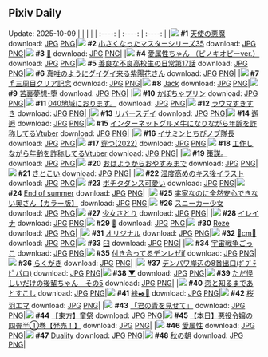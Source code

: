 ## Pixiv Daily
Update: 2025-10-09
|      |      |      |
| :----: | :----: | :----: |
|![](https://pixiv.microyu.workers.dev/c/240x480/img-master/img/2025/10/08/00/00/18/136001506_p0_master1200.jpg) **#1** [天使の悪魔](https://www.pixiv.net/artworks/136001506) download: [JPG](https://pixiv.microyu.workers.dev/img-original/img/2025/10/08/00/00/18/136001506_p0.jpg) [PNG](https://pixiv.microyu.workers.dev/img-original/img/2025/10/08/00/00/18/136001506_p0.png)|![](https://pixiv.microyu.workers.dev/c/240x480/img-master/img/2025/10/08/11/14/39/136014611_p0_master1200.jpg) **#2** [小さくなったマスターシリーズ35](https://www.pixiv.net/artworks/136014611) download: [JPG](https://pixiv.microyu.workers.dev/img-original/img/2025/10/08/11/14/39/136014611_p0.jpg) [PNG](https://pixiv.microyu.workers.dev/img-original/img/2025/10/08/11/14/39/136014611_p0.png)|![](https://pixiv.microyu.workers.dev/c/240x480/img-master/img/2025/10/07/00/07/03/135965472_p0_master1200.jpg) **#3** [👿](https://www.pixiv.net/artworks/135965472) download: [JPG](https://pixiv.microyu.workers.dev/img-original/img/2025/10/07/00/07/03/135965472_p0.jpg) [PNG](https://pixiv.microyu.workers.dev/img-original/img/2025/10/07/00/07/03/135965472_p0.png)|
|![](https://pixiv.microyu.workers.dev/c/240x480/img-master/img/2025/10/08/18/01/03/136023889_p0_master1200.jpg) **#4** [愛属性ちゃん （ピノキオピーver.）](https://www.pixiv.net/artworks/136023889) download: [JPG](https://pixiv.microyu.workers.dev/img-original/img/2025/10/08/18/01/03/136023889_p0.jpg) [PNG](https://pixiv.microyu.workers.dev/img-original/img/2025/10/08/18/01/03/136023889_p0.png)|![](https://pixiv.microyu.workers.dev/c/240x480/img-master/img/2025/10/08/07/00/46/136010686_p0_master1200.jpg) **#5** [善良な不良高校生の日常第17話](https://www.pixiv.net/artworks/136010686) download: [JPG](https://pixiv.microyu.workers.dev/img-original/img/2025/10/08/07/00/46/136010686_p0.jpg) [PNG](https://pixiv.microyu.workers.dev/img-original/img/2025/10/08/07/00/46/136010686_p0.png)|![](https://pixiv.microyu.workers.dev/c/240x480/img-master/img/2025/10/07/13/44/16/135981310_p0_master1200.jpg) **#6** [真唯のようにグイグイ来る紫陽花さん](https://www.pixiv.net/artworks/135981310) download: [JPG](https://pixiv.microyu.workers.dev/img-original/img/2025/10/07/13/44/16/135981310_p0.jpg) [PNG](https://pixiv.microyu.workers.dev/img-original/img/2025/10/07/13/44/16/135981310_p0.png)|
|![](https://pixiv.microyu.workers.dev/c/240x480/img-master/img/2025/10/08/02/01/48/136005842_p0_master1200.jpg) **#7** [ｆ三周目クリア記念](https://www.pixiv.net/artworks/136005842) download: [JPG](https://pixiv.microyu.workers.dev/img-original/img/2025/10/08/02/01/48/136005842_p0.jpg) [PNG](https://pixiv.microyu.workers.dev/img-original/img/2025/10/08/02/01/48/136005842_p0.png)|![](https://pixiv.microyu.workers.dev/c/240x480/img-master/img/2025/10/07/01/36/27/135968616_p0_master1200.jpg) **#8** [Jack](https://www.pixiv.net/artworks/135968616) download: [JPG](https://pixiv.microyu.workers.dev/img-original/img/2025/10/07/01/36/27/135968616_p0.jpg) [PNG](https://pixiv.microyu.workers.dev/img-original/img/2025/10/07/01/36/27/135968616_p0.png)|![](https://pixiv.microyu.workers.dev/c/240x480/img-master/img/2025/10/07/00/00/12/135964822_p0_master1200.jpg) **#9** [苦裏夢想-堕](https://www.pixiv.net/artworks/135964822) download: [JPG](https://pixiv.microyu.workers.dev/img-original/img/2025/10/07/00/00/12/135964822_p0.jpg) [PNG](https://pixiv.microyu.workers.dev/img-original/img/2025/10/07/00/00/12/135964822_p0.png)|
|![](https://pixiv.microyu.workers.dev/c/240x480/img-master/img/2025/10/08/20/30/02/136029278_p0_master1200.jpg) **#10** [かぼちゃプリン](https://www.pixiv.net/artworks/136029278) download: [JPG](https://pixiv.microyu.workers.dev/img-original/img/2025/10/08/20/30/02/136029278_p0.jpg) [PNG](https://pixiv.microyu.workers.dev/img-original/img/2025/10/08/20/30/02/136029278_p0.png)|![](https://pixiv.microyu.workers.dev/c/240x480/img-master/img/2025/10/07/00/01/51/135965114_p0_master1200.jpg) **#11** [040地域におります。](https://www.pixiv.net/artworks/135965114) download: [JPG](https://pixiv.microyu.workers.dev/img-original/img/2025/10/07/00/01/51/135965114_p0.jpg) [PNG](https://pixiv.microyu.workers.dev/img-original/img/2025/10/07/00/01/51/135965114_p0.png)|![](https://pixiv.microyu.workers.dev/c/240x480/img-master/img/2025/10/08/00/00/16/136001494_p0_master1200.jpg) **#12** [ラウマすきすき](https://www.pixiv.net/artworks/136001494) download: [JPG](https://pixiv.microyu.workers.dev/img-original/img/2025/10/08/00/00/16/136001494_p0.jpg) [PNG](https://pixiv.microyu.workers.dev/img-original/img/2025/10/08/00/00/16/136001494_p0.png)|
|![](https://pixiv.microyu.workers.dev/c/240x480/img-master/img/2025/10/07/00/03/30/135965241_p0_master1200.jpg) **#13** [リバースデイ](https://www.pixiv.net/artworks/135965241) download: [JPG](https://pixiv.microyu.workers.dev/img-original/img/2025/10/07/00/03/30/135965241_p0.jpg) [PNG](https://pixiv.microyu.workers.dev/img-original/img/2025/10/07/00/03/30/135965241_p0.png)|![](https://pixiv.microyu.workers.dev/c/240x480/img-master/img/2025/10/08/12/20/30/136016308_p0_master1200.jpg) **#14** [邂逅](https://www.pixiv.net/artworks/136016308) download: [JPG](https://pixiv.microyu.workers.dev/img-original/img/2025/10/08/12/20/30/136016308_p0.jpg) [PNG](https://pixiv.microyu.workers.dev/img-original/img/2025/10/08/12/20/30/136016308_p0.png)|![](https://pixiv.microyu.workers.dev/c/240x480/img-master/img/2025/10/07/21/24/04/135994582_p0_master1200.jpg) **#15** [インターネットグルメ牛になりながら年齢を詐称してるVtuber](https://www.pixiv.net/artworks/135994582) download: [JPG](https://pixiv.microyu.workers.dev/img-original/img/2025/10/07/21/24/04/135994582_p0.jpg) [PNG](https://pixiv.microyu.workers.dev/img-original/img/2025/10/07/21/24/04/135994582_p0.png)|
|![](https://pixiv.microyu.workers.dev/c/240x480/img-master/img/2025/10/08/00/00/30/136001563_p0_master1200.jpg) **#16** [イサミンとちびノブ隊長](https://www.pixiv.net/artworks/136001563) download: [JPG](https://pixiv.microyu.workers.dev/img-original/img/2025/10/08/00/00/30/136001563_p0.jpg) [PNG](https://pixiv.microyu.workers.dev/img-original/img/2025/10/08/00/00/30/136001563_p0.png)|![](https://pixiv.microyu.workers.dev/c/240x480/img-master/img/2025/10/08/22/46/41/136035518_p0_master1200.jpg) **#17** [穿つ(2022)](https://www.pixiv.net/artworks/136035518) download: [JPG](https://pixiv.microyu.workers.dev/img-original/img/2025/10/08/22/46/41/136035518_p0.jpg) [PNG](https://pixiv.microyu.workers.dev/img-original/img/2025/10/08/22/46/41/136035518_p0.png)|![](https://pixiv.microyu.workers.dev/c/240x480/img-master/img/2025/10/08/21/14/55/136031267_p0_master1200.jpg) **#18** [工作しながら年齢を詐称してるVtuber](https://www.pixiv.net/artworks/136031267) download: [JPG](https://pixiv.microyu.workers.dev/img-original/img/2025/10/08/21/14/55/136031267_p0.jpg) [PNG](https://pixiv.microyu.workers.dev/img-original/img/2025/10/08/21/14/55/136031267_p0.png)|
|![](https://pixiv.microyu.workers.dev/c/240x480/img-master/img/2025/10/07/20/14/18/135991087_p0_master1200.jpg) **#19** [策謀。](https://www.pixiv.net/artworks/135991087) download: [JPG](https://pixiv.microyu.workers.dev/img-original/img/2025/10/07/20/14/18/135991087_p0.jpg) [PNG](https://pixiv.microyu.workers.dev/img-original/img/2025/10/07/20/14/18/135991087_p0.png)|![](https://pixiv.microyu.workers.dev/c/240x480/img-master/img/2025/10/08/12/18/22/136016261_p0_master1200.jpg) **#20** [おはようからおやすみまで](https://www.pixiv.net/artworks/136016261) download: [JPG](https://pixiv.microyu.workers.dev/img-original/img/2025/10/08/12/18/22/136016261_p0.jpg) [PNG](https://pixiv.microyu.workers.dev/img-original/img/2025/10/08/12/18/22/136016261_p0.png)|![](https://pixiv.microyu.workers.dev/c/240x480/img-master/img/2025/10/07/01/03/59/135967666_p0_master1200.jpg) **#21** [さとこい](https://www.pixiv.net/artworks/135967666) download: [JPG](https://pixiv.microyu.workers.dev/img-original/img/2025/10/07/01/03/59/135967666_p0.jpg) [PNG](https://pixiv.microyu.workers.dev/img-original/img/2025/10/07/01/03/59/135967666_p0.png)|
|![](https://pixiv.microyu.workers.dev/c/240x480/img-master/img/2025/10/07/21/41/16/135995331_p0_master1200.jpg) **#22** [湿度高めのキス後イラスト](https://www.pixiv.net/artworks/135995331) download: [JPG](https://pixiv.microyu.workers.dev/img-original/img/2025/10/07/21/41/16/135995331_p0.jpg) [PNG](https://pixiv.microyu.workers.dev/img-original/img/2025/10/07/21/41/16/135995331_p0.png)|![](https://pixiv.microyu.workers.dev/c/240x480/img-master/img/2025/10/08/08/30/36/136004610_p0_master1200.jpg) **#23** [ポチタダンス可愛い](https://www.pixiv.net/artworks/136004610) download: [JPG](https://pixiv.microyu.workers.dev/img-original/img/2025/10/08/08/30/36/136004610_p0.jpg) [PNG](https://pixiv.microyu.workers.dev/img-original/img/2025/10/08/08/30/36/136004610_p0.png)|![](https://pixiv.microyu.workers.dev/c/240x480/img-master/img/2025/10/08/00/03/07/136001854_p0_master1200.jpg) **#24** [End of summer](https://www.pixiv.net/artworks/136001854) download: [JPG](https://pixiv.microyu.workers.dev/img-original/img/2025/10/08/00/03/07/136001854_p0.jpg) [PNG](https://pixiv.microyu.workers.dev/img-original/img/2025/10/08/00/03/07/136001854_p0.png)|
|![](https://pixiv.microyu.workers.dev/c/240x480/img-master/img/2025/10/07/00/03/43/135965258_p0_master1200.jpg) **#25** [実家なのに全然安心できない奥さん【カラー版】](https://www.pixiv.net/artworks/135965258) download: [JPG](https://pixiv.microyu.workers.dev/img-original/img/2025/10/07/00/03/43/135965258_p0.jpg) [PNG](https://pixiv.microyu.workers.dev/img-original/img/2025/10/07/00/03/43/135965258_p0.png)|![](https://pixiv.microyu.workers.dev/c/240x480/img-master/img/2025/10/08/00/00/17/136001502_p0_master1200.jpg) **#26** [スニーカー少女](https://www.pixiv.net/artworks/136001502) download: [JPG](https://pixiv.microyu.workers.dev/img-original/img/2025/10/08/00/00/17/136001502_p0.jpg) [PNG](https://pixiv.microyu.workers.dev/img-original/img/2025/10/08/00/00/17/136001502_p0.png)|![](https://pixiv.microyu.workers.dev/c/240x480/img-master/img/2025/10/07/19/48/56/135990565_p0_master1200.jpg) **#27** [少女さとり](https://www.pixiv.net/artworks/135990565) download: [JPG](https://pixiv.microyu.workers.dev/img-original/img/2025/10/07/19/48/56/135990565_p0.jpg) [PNG](https://pixiv.microyu.workers.dev/img-original/img/2025/10/07/19/48/56/135990565_p0.png)|
|![](https://pixiv.microyu.workers.dev/c/240x480/img-master/img/2025/10/08/00/21/34/136002704_p0_master1200.jpg) **#28** [イレイナ](https://www.pixiv.net/artworks/136002704) download: [JPG](https://pixiv.microyu.workers.dev/img-original/img/2025/10/08/00/21/34/136002704_p0.jpg) [PNG](https://pixiv.microyu.workers.dev/img-original/img/2025/10/08/00/21/34/136002704_p0.png)|![](https://pixiv.microyu.workers.dev/c/240x480/img-master/img/2025/10/07/01/00/36/135967546_p0_master1200.jpg) **#29** [👼](https://www.pixiv.net/artworks/135967546) download: [JPG](https://pixiv.microyu.workers.dev/img-original/img/2025/10/07/01/00/36/135967546_p0.jpg) [PNG](https://pixiv.microyu.workers.dev/img-original/img/2025/10/07/01/00/36/135967546_p0.png)|![](https://pixiv.microyu.workers.dev/c/240x480/img-master/img/2025/10/08/00/41/53/136003501_p0_master1200.jpg) **#30** [Reze](https://www.pixiv.net/artworks/136003501) download: [JPG](https://pixiv.microyu.workers.dev/img-original/img/2025/10/08/00/41/53/136003501_p0.jpg) [PNG](https://pixiv.microyu.workers.dev/img-original/img/2025/10/08/00/41/53/136003501_p0.png)|
|![](https://pixiv.microyu.workers.dev/c/240x480/img-master/img/2025/10/08/01/09/01/136004440_p0_master1200.jpg) **#31** [オリジナル](https://www.pixiv.net/artworks/136004440) download: [JPG](https://pixiv.microyu.workers.dev/img-original/img/2025/10/08/01/09/01/136004440_p0.jpg) [PNG](https://pixiv.microyu.workers.dev/img-original/img/2025/10/08/01/09/01/136004440_p0.png)|![](https://pixiv.microyu.workers.dev/c/240x480/img-master/img/2025/10/07/20/18/56/135991804_p0_master1200.jpg) **#32** [💜cm🖤](https://www.pixiv.net/artworks/135991804) download: [JPG](https://pixiv.microyu.workers.dev/img-original/img/2025/10/07/20/18/56/135991804_p0.jpg) [PNG](https://pixiv.microyu.workers.dev/img-original/img/2025/10/07/20/18/56/135991804_p0.png)|![](https://pixiv.microyu.workers.dev/c/240x480/img-master/img/2025/10/07/07/33/50/135974635_p0_master1200.jpg) **#33** [臼](https://www.pixiv.net/artworks/135974635) download: [JPG](https://pixiv.microyu.workers.dev/img-original/img/2025/10/07/07/33/50/135974635_p0.jpg) [PNG](https://pixiv.microyu.workers.dev/img-original/img/2025/10/07/07/33/50/135974635_p0.png)|
|![](https://pixiv.microyu.workers.dev/c/240x480/img-master/img/2025/10/07/16/55/05/135984976_p0_master1200.jpg) **#34** [宇宙戦争ごっこ](https://www.pixiv.net/artworks/135984976) download: [JPG](https://pixiv.microyu.workers.dev/img-original/img/2025/10/07/16/55/05/135984976_p0.jpg) [PNG](https://pixiv.microyu.workers.dev/img-original/img/2025/10/07/16/55/05/135984976_p0.png)|![](https://pixiv.microyu.workers.dev/c/240x480/img-master/img/2025/10/07/07/19/51/135974379_p0_master1200.jpg) **#35** [付き合ってるデンレゼif](https://www.pixiv.net/artworks/135974379) download: [JPG](https://pixiv.microyu.workers.dev/img-original/img/2025/10/07/07/19/51/135974379_p0.jpg) [PNG](https://pixiv.microyu.workers.dev/img-original/img/2025/10/07/07/19/51/135974379_p0.png)|![](https://pixiv.microyu.workers.dev/c/240x480/img-master/img/2025/10/07/00/48/32/135967097_p0_master1200.jpg) **#36** [らくがき](https://www.pixiv.net/artworks/135967097) download: [JPG](https://pixiv.microyu.workers.dev/img-original/img/2025/10/07/00/48/32/135967097_p0.jpg) [PNG](https://pixiv.microyu.workers.dev/img-original/img/2025/10/07/00/48/32/135967097_p0.png)|
|![](https://pixiv.microyu.workers.dev/c/240x480/img-master/img/2025/10/08/16/02/00/136020739_p0_master1200.jpg) **#37** [デンパワ岸辺の8番出口(ﾎﾟﾌﾟﾃﾋﾟパロ)](https://www.pixiv.net/artworks/136020739) download: [JPG](https://pixiv.microyu.workers.dev/img-original/img/2025/10/08/16/02/00/136020739_p0.jpg) [PNG](https://pixiv.microyu.workers.dev/img-original/img/2025/10/08/16/02/00/136020739_p0.png)|![](https://pixiv.microyu.workers.dev/c/240x480/img-master/img/2025/10/08/00/03/10/136001868_p0_master1200.jpg) **#38** [▼](https://www.pixiv.net/artworks/136001868) download: [JPG](https://pixiv.microyu.workers.dev/img-original/img/2025/10/08/00/03/10/136001868_p0.jpg) [PNG](https://pixiv.microyu.workers.dev/img-original/img/2025/10/08/00/03/10/136001868_p0.png)|![](https://pixiv.microyu.workers.dev/c/240x480/img-master/img/2025/10/08/00/51/43/136003808_p0_master1200.jpg) **#39** [ただ怪しいだけの後輩ちゃん　その5](https://www.pixiv.net/artworks/136003808) download: [JPG](https://pixiv.microyu.workers.dev/img-original/img/2025/10/08/00/51/43/136003808_p0.jpg) [PNG](https://pixiv.microyu.workers.dev/img-original/img/2025/10/08/00/51/43/136003808_p0.png)|
|![](https://pixiv.microyu.workers.dev/c/240x480/img-master/img/2025/10/08/21/00/53/136030609_p0_master1200.jpg) **#40** [恋と知るまであとすこし](https://www.pixiv.net/artworks/136030609) download: [JPG](https://pixiv.microyu.workers.dev/img-original/img/2025/10/08/21/00/53/136030609_p0.jpg) [PNG](https://pixiv.microyu.workers.dev/img-original/img/2025/10/08/21/00/53/136030609_p0.png)|![](https://pixiv.microyu.workers.dev/c/240x480/img-master/img/2025/10/08/20/19/53/136028878_p0_master1200.jpg) **#41** [絵✒️💚](https://www.pixiv.net/artworks/136028878) download: [JPG](https://pixiv.microyu.workers.dev/img-original/img/2025/10/08/20/19/53/136028878_p0.jpg) [PNG](https://pixiv.microyu.workers.dev/img-original/img/2025/10/08/20/19/53/136028878_p0.png)|![](https://pixiv.microyu.workers.dev/c/240x480/img-master/img/2025/10/07/19/01/24/135988997_p0_master1200.jpg) **#42** [桜羽エマ](https://www.pixiv.net/artworks/135988997) download: [JPG](https://pixiv.microyu.workers.dev/img-original/img/2025/10/07/19/01/24/135988997_p0.jpg) [PNG](https://pixiv.microyu.workers.dev/img-original/img/2025/10/07/19/01/24/135988997_p0.png)|
|![](https://pixiv.microyu.workers.dev/c/240x480/img-master/img/2025/10/07/17/30/02/135985914_p0_master1200.jpg) **#43** [「君の青を見せて」](https://www.pixiv.net/artworks/135985914) download: [JPG](https://pixiv.microyu.workers.dev/img-original/img/2025/10/07/17/30/02/135985914_p0.jpg) [PNG](https://pixiv.microyu.workers.dev/img-original/img/2025/10/07/17/30/02/135985914_p0.png)|![](https://pixiv.microyu.workers.dev/c/240x480/img-master/img/2025/10/07/19/35/02/135990163_p0_master1200.jpg) **#44** [【東方】童祭](https://www.pixiv.net/artworks/135990163) download: [JPG](https://pixiv.microyu.workers.dev/img-original/img/2025/10/07/19/35/02/135990163_p0.jpg) [PNG](https://pixiv.microyu.workers.dev/img-original/img/2025/10/07/19/35/02/135990163_p0.png)|![](https://pixiv.microyu.workers.dev/c/240x480/img-master/img/2025/10/08/18/48/09/136025412_p0_master1200.jpg) **#45** [【本日】悪役令嬢の四畳半①巻【発売！】](https://www.pixiv.net/artworks/136025412) download: [JPG](https://pixiv.microyu.workers.dev/img-original/img/2025/10/08/18/48/09/136025412_p0.jpg) [PNG](https://pixiv.microyu.workers.dev/img-original/img/2025/10/08/18/48/09/136025412_p0.png)|
|![](https://pixiv.microyu.workers.dev/c/240x480/img-master/img/2025/10/07/18/01/03/135986868_p0_master1200.jpg) **#46** [愛属性](https://www.pixiv.net/artworks/135986868) download: [JPG](https://pixiv.microyu.workers.dev/img-original/img/2025/10/07/18/01/03/135986868_p0.jpg) [PNG](https://pixiv.microyu.workers.dev/img-original/img/2025/10/07/18/01/03/135986868_p0.png)|![](https://pixiv.microyu.workers.dev/c/240x480/img-master/img/2025/10/08/00/00/09/136001452_p0_master1200.jpg) **#47** [Duality](https://www.pixiv.net/artworks/136001452) download: [JPG](https://pixiv.microyu.workers.dev/img-original/img/2025/10/08/00/00/09/136001452_p0.jpg) [PNG](https://pixiv.microyu.workers.dev/img-original/img/2025/10/08/00/00/09/136001452_p0.png)|![](https://pixiv.microyu.workers.dev/c/240x480/img-master/img/2025/10/08/16/58/42/136021943_p0_master1200.jpg) **#48** [秋の朝](https://www.pixiv.net/artworks/136021943) download: [JPG](https://pixiv.microyu.workers.dev/img-original/img/2025/10/08/16/58/42/136021943_p0.jpg) [PNG](https://pixiv.microyu.workers.dev/img-original/img/2025/10/08/16/58/42/136021943_p0.png)|
